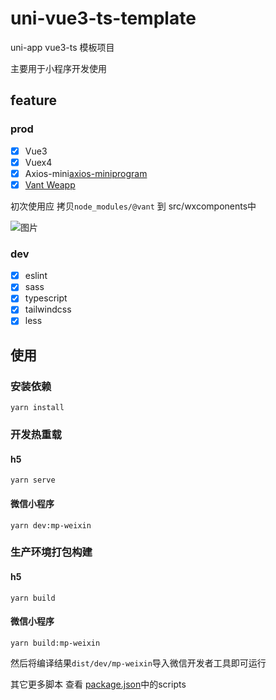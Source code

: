 # uni-vue3-ts-template
uni-app vue3-ts 模板项目

主要用于小程序开发使用
## feature
### prod
* [x] Vue3
* [x] Vuex4
* [x] Axios-mini[axios-miniprogram](https://github.com/fluffff/axios-miniprogram#readme)
* [x] [Vant Weapp](https://vant-contrib.gitee.io/vant-weapp/#/home)

初次使用应 拷贝`node_modules/@vant` 到 src/wxcomponents中

![图片](https://img.cdn.sugarat.top/mdImg/MTYyNDM3NjI0ODcyMg==624376248723)

### dev
* [x] eslint
* [x] sass
* [x] typescript
* [x] tailwindcss
* [x] less
## 使用
### 安装依赖
```
yarn install
```

### 开发热重载
#### h5
```
yarn serve
```
#### 微信小程序
```
yarn dev:mp-weixin
```

### 生产环境打包构建
#### h5
```
yarn build
```

#### 微信小程序
```
yarn build:mp-weixin
```

然后将编译结果`dist/dev/mp-weixin`导入微信开发者工具即可运行

其它更多脚本 查看 [package.json](./package.json)中的scripts
